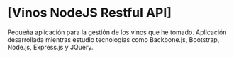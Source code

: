 # [Vinos NodeJS Restful API]

Pequeña aplicación para la gestión de los vinos que he tomado. 
Aplicación desarrollada mientras estudio tecnologías como Backbone.js, Bootstrap, Node.js, Express.js y JQuery.
